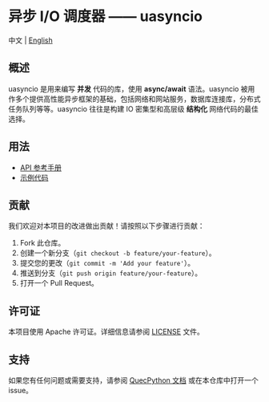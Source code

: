 # 异步 I/O 调度器 —— uasyncio

中文 | [English](README.md)

## 概述

uasyncio 是用来编写 **并发** 代码的库，使用 **async/await** 语法。uasyncio 被用作多个提供高性能异步框架的基础，包括网络和网站服务，数据库连接库，分布式任务队列等等。uasyncio 往往是构建 IO 密集型和高层级 **结构化** 网络代码的最佳选择。

## 用法

- [API 参考手册](./docs/zh/API参考手册.md)
- [示例代码](./code/demo.py)

## 贡献

我们欢迎对本项目的改进做出贡献！请按照以下步骤进行贡献：

1. Fork 此仓库。
2. 创建一个新分支（`git checkout -b feature/your-feature`）。
3. 提交您的更改（`git commit -m 'Add your feature'`）。
4. 推送到分支（`git push origin feature/your-feature`）。
5. 打开一个 Pull Request。

## 许可证

本项目使用 Apache 许可证。详细信息请参阅 [LICENSE](LICENSE) 文件。

## 支持

如果您有任何问题或需要支持，请参阅 [QuecPython 文档](https://python.quectel.com/doc) 或在本仓库中打开一个 issue。